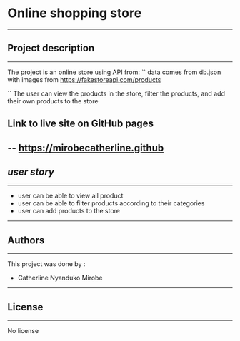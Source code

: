 # **Online shopping store**
---
## Project description
---
The project is an online store using API from:
``
data comes from db.json with images from https://fakestoreapi.com/products

``
The user can view the products in the store, filter the products, and add their own products to the store


## Link to live site on GitHub pages
--
https://mirobecatherline.github
--
## _user story_
---
* user can be able to view all product
* user can be able to filter products according to their categories
* user can add products to the store
---
## Authors
---
This project was done by :
* Catherline Nyanduko Mirobe
---
## License
---
No license 